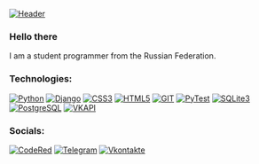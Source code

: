 [![Header](https://github.com/KolZek/Kol_zek/blob/main/assets/header.jpg)](https://www.youtube.com/@Kol_zek)

### Hello there <img src="https://github.com/blackcater/blackcater/raw/main/images/Hi.gif" height="16"/>
I am a student programmer from the Russian Federation.

### Technologies:
[![Python](https://img.shields.io/badge/-Python-090909?style=for-the-badge&logo=python&logoColor=47C5FB)](https://www.python.org/)
[![Django](https://img.shields.io/badge/-Django-090909?style=for-the-badge&logo=django&logoColor=127a00)](https://www.djangoproject.com/)
[![CSS3](https://img.shields.io/badge/-CSS3-090909?style=for-the-badge&logo=css3&logoColor=2965f1)](https://www.w3.org/TR/css-syntax-3/)
[![HTML5](https://img.shields.io/badge/-HTML5-090909?style=for-the-badge&logo=html5)](https://html.spec.whatwg.org/multipage/)
[![GIT](https://img.shields.io/badge/-GIT-090909?style=for-the-badge&logo=git)](https://git-scm.com/)
[![PyTest](https://img.shields.io/badge/-PyTest-090909?style=for-the-badge&logo=pytest)](https://docs.pytest.org/en/7.2.x/)
[![SQLite3](https://img.shields.io/badge/-SQLite3-090909?style=for-the-badge&logo=sqlite)](https://www.sqlite.org/)
[![PostgreSQL](https://img.shields.io/badge/-postgresql-090909?style=for-the-badge&logo=postgresql&logoColor=1E90FF)](https://www.postgresql.org/)
[![VKAPI](https://img.shields.io/badge/-VKAPI-090909?style=for-the-badge&logo=vk)](https://dev.vk.com/)

### Socials:
[![CodeRed](https://github.com/KolZek/Kol_zek/blob/main/assets/crl.jpg)](https://codered-dev.ru/)
[![Telegram](https://img.shields.io/badge/-Telegram-090909?style=for-the-badge&logo=telegram&logoColor=27A0D9)](https://t.me/B776YC)
[![Vkontakte](https://img.shields.io/badge/-Vkontakte-090909?style=for-the-badge&logo=Vk&logoColor=4F7DB3)](https://vk.com/kol_zek)

